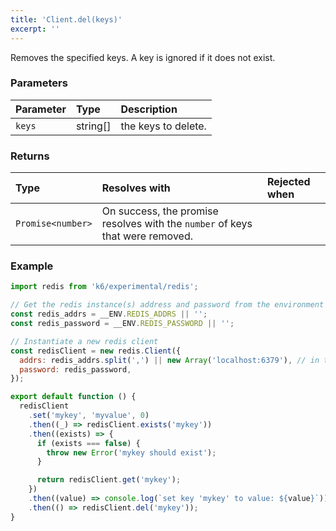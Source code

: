 ```yaml
---
title: 'Client.del(keys)'
excerpt: ''
---
```


Removes the specified keys. A key is ignored if it does not exist.

### Parameters

| Parameter | Type     | Description         |
| :-------- | :------- | :------------------ |
| `keys`    | string[] | the keys to delete. |


### Returns

| Type              | Resolves with                                                                 | Rejected when |
| :---------------- | :---------------------------------------------------------------------------- | :------------ |
| `Promise<number>` | On success, the promise resolves with the `number` of keys that were removed. |               |

### Example

<CodeGroup labels={[]}>

```javascript
import redis from 'k6/experimental/redis';

// Get the redis instance(s) address and password from the environment
const redis_addrs = __ENV.REDIS_ADDRS || '';
const redis_password = __ENV.REDIS_PASSWORD || '';

// Instantiate a new redis client
const redisClient = new redis.Client({
  addrs: redis_addrs.split(',') || new Array('localhost:6379'), // in the form of 'host:port', separated by commas
  password: redis_password,
});

export default function () {
  redisClient
    .set('mykey', 'myvalue', 0)
    .then((_) => redisClient.exists('mykey'))
    .then((exists) => {
      if (exists === false) {
        throw new Error('mykey should exist');
      }

      return redisClient.get('mykey');
    })
    .then((value) => console.log(`set key 'mykey' to value: ${value}`))
    .then(() => redisClient.del('mykey'));
}
```

</CodeGroup>